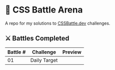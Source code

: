 # 🎯 CSS Battle Arena

A repo for my solutions to [CSSBattle.dev](https://cssbattle.dev) challenges.

## ⚔️ Battles Completed

| Battle # | Challenge | Preview |
|----------|-----------|---------|
| 01       | Daily Target |  |
